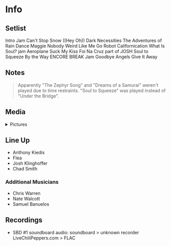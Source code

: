 # Info

## Setlist

Intro Jam
Can't Stop
Snow ((Hey Oh))
Dark Necessities
The Adventures of Rain Dance Maggie
Nobody Weird Like Me
Go Robot
Californication
What Is Soul? jam
Aeroplane
Suck My Kiss
Foi Na Cruz part of JOSH
Soul to Squeeze
By the Way
ENCORE BREAK
Jam
Goodbye Angels
Give It Away

## Notes

> Apparently "The Zephyr Song" and "Dreams of a Samurai" weren't played due to time restraints. "Soul to Squeeze" was played instead of "Under the Bridge".

## Media 

<details>
  <summary>Pictures</summary>
  <!--<img alt="Setlist" title="Setlist" src="_.jpg" height="200" />
  <img alt="Clipping" title="Clipping" src="_.jpg" height="200" />
  <img alt="Flyer" title="Flyer" src="_.jpg" height="200" />-->
</details>

## Line Up

* Anthony Kiedis
* Flea
* Josh Klinghoffer
* Chad Smith

### Additional Musicians

* Chris Warren  
* Nate Walcott  
* Samuel Banuelos

## Recordings

* SBD #1 soundboard audio: soundboard > unknown recorder LiveChiliPeppers.com > FLAC

